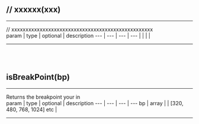 ## <b>//  xxxxxx(xxx)</b>
 --- 
  
//   xxxxxxxxxxxxxxxxxxxxxxxxxxxxxxxxxxxxxxxxxxxxxxxxxx  
param | type | optional | description
--- | --- | --- | ---
 |  |  |  | 

 --- 
 <br><br>

## <b>isBreakPoint(bp)</b>
 --- 
  
Returns the breakpoint your in  
param | type | optional | description
--- | --- | --- | ---
bp | array |  | [320, 480, 768, 1024] etc | 

 --- 
 <br><br>


